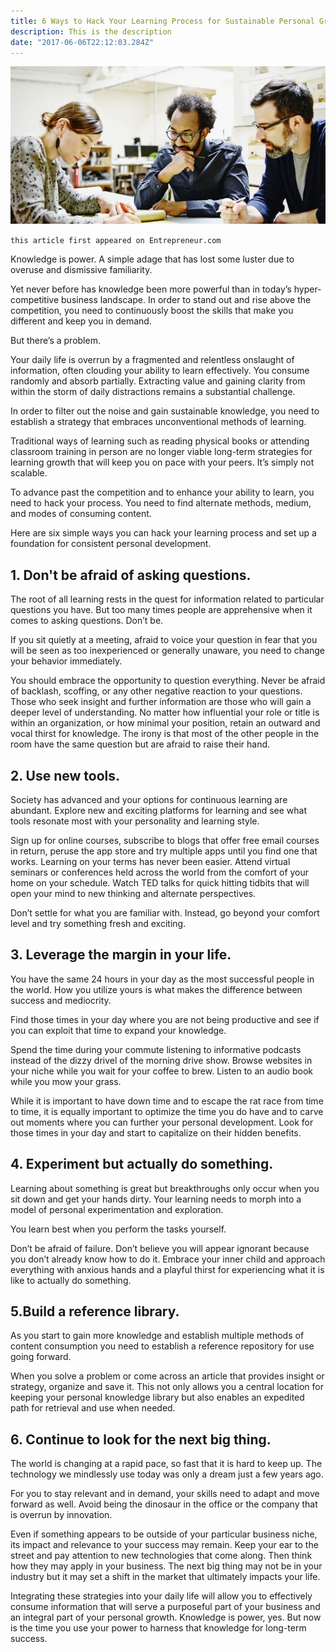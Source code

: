 ```yaml
---
title: 6 Ways to Hack Your Learning Process for Sustainable Personal Growth
description: This is the description
date: "2017-06-06T22:12:03.284Z"
---
```


![hack-learning](./20170605143023-GettyImages-498565083.jpeg)

`this article first appeared on Entrepreneur.com`

Knowledge is power. A simple adage that has lost some luster due to overuse and dismissive familiarity.

Yet never before has knowledge been more powerful than in today’s hyper-competitive business landscape. In order to stand out and rise above the competition, you need to continuously boost the skills that make you different and keep you in demand.

But there’s a problem.

Your daily life is overrun by a fragmented and relentless onslaught of information, often clouding your ability to learn effectively. You consume randomly and absorb partially. Extracting value and gaining clarity from within the storm of daily distractions remains a substantial challenge.

In order to filter out the noise and gain sustainable knowledge, you need to establish a strategy that embraces unconventional methods of learning.

Traditional ways of learning such as reading physical books or attending classroom training in person are no longer viable long-term strategies for learning growth that will keep you on pace with your peers. It’s simply not scalable.

To advance past the competition and to enhance your ability to learn, you need to hack your process. You need to find alternate methods, medium, and modes of consuming content.

Here are six simple ways you can hack your learning process and set up a foundation for consistent personal development.

## 1. Don't be afraid of asking questions.

The root of all learning rests in the quest for information related to particular questions you have. But too many times people are apprehensive when it comes to asking questions. Don’t be.

If you sit quietly at a meeting, afraid to voice your question in fear that you will be seen as too inexperienced or generally unaware, you need to change your behavior immediately.

You should embrace the opportunity to question everything. Never be afraid of backlash, scoffing, or any other negative reaction to your questions. Those who seek insight and further information are those who will gain a deeper level of understanding. No matter how influential your role or title is within an organization, or how minimal your position, retain an outward and vocal thirst for knowledge. The irony is that most of the other people in the room have the same question but are afraid to raise their hand.

## 2. Use new tools.

Society has advanced and your options for continuous learning are abundant. Explore new and exciting platforms for learning and see what tools resonate most with your personality and learning style.

Sign up for online courses, subscribe to blogs that offer free email courses in return, peruse the app store and try multiple apps until you find one that works. Learning on your terms has never been easier. Attend virtual seminars or conferences held across the world from the comfort of your home on your schedule. Watch TED talks for quick hitting tidbits that will open your mind to new thinking and alternate perspectives.

Don’t settle for what you are familiar with. Instead, go beyond your comfort level and try something fresh and exciting.

## 3. Leverage the margin in your life.

You have the same 24 hours in your day as the most successful people in the world. How you utilize yours is what makes the difference between success and mediocrity.

Find those times in your day where you are not being productive and see if you can exploit that time to expand your knowledge.

Spend the time during your commute listening to informative podcasts instead of the dizzy drivel of the morning drive show. Browse websites in your niche while you wait for your coffee to brew. Listen to an audio book while you mow your grass.

While it is important to have down time and to escape the rat race from time to time, it is equally important to optimize the time you do have and to carve out moments where you can further your personal development. Look for those times in your day and start to capitalize on their hidden benefits.

## 4. Experiment but actually do something.

Learning about something is great but breakthroughs only occur when you sit down and get your hands dirty. Your learning needs to morph into a model of personal experimentation and exploration.

You learn best when you perform the tasks yourself.

Don’t be afraid of failure. Don’t believe you will appear ignorant because you don’t already know how to do it. Embrace your inner child and approach everything with anxious hands and a playful thirst for experiencing what it is like to actually do something.

## 5.Build a reference library.

As you start to gain more knowledge and establish multiple methods of content consumption you need to establish a reference repository for use going forward.

When you solve a problem or come across an article that provides insight or strategy, organize and save it. This not only allows you a central location for keeping your personal knowledge library but also enables an expedited path for retrieval and use when needed.

## 6. Continue to look for the next big thing.

The world is changing at a rapid pace, so fast that it is hard to keep up. The technology we mindlessly use today was only a dream just a few years ago.

For you to stay relevant and in demand, your skills need to adapt and move forward as well. Avoid being the dinosaur in the office or the company that is overrun by innovation.

Even if something appears to be outside of your particular business niche, its impact and relevance to your success may remain. Keep your ear to the street and pay attention to new technologies that come along. Then think how they may apply in your business. The next big thing may not be in your industry but it may set a shift in the market that ultimately impacts your life.

Integrating these strategies into your daily life will allow you to effectively consume information that will serve a purposeful part of your business and an integral part of your personal growth. Knowledge is power, yes. But now is the time you use your power to harness that knowledge for long-term success.
